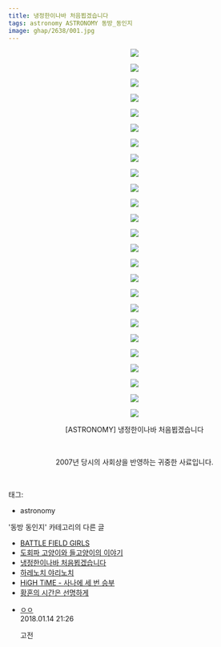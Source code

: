 ```yaml
---
title: 냉정한이나바 처음뵙겠습니다
tags: astronomy ASTRONOMY 동방_동인지
image: ghap/2638/001.jpg
---
```

<div class="article">
<p style="text-align: center; clear: none; float: none;"><img src="{{ site.nasurl }}/ghap/2638/001.jpg"/></p>
<p style="text-align: center; clear: none; float: none;"><img src="{{ site.nasurl }}/ghap/2638/002.jpg"/></p>
<p style="text-align: center; clear: none; float: none;"><img src="{{ site.nasurl }}/ghap/2638/003.jpg"/></p>
<p style="text-align: center; clear: none; float: none;"><img src="{{ site.nasurl }}/ghap/2638/004.jpg"/></p>
<p style="text-align: center; clear: none; float: none;"><img src="{{ site.nasurl }}/ghap/2638/005.jpg"/></p>
<p style="text-align: center; clear: none; float: none;"><img src="{{ site.nasurl }}/ghap/2638/006.jpg"/></p>
<p style="text-align: center; clear: none; float: none;"><img src="{{ site.nasurl }}/ghap/2638/007.jpg"/></p>
<p style="text-align: center; clear: none; float: none;"><img src="{{ site.nasurl }}/ghap/2638/008.jpg"/></p>
<p style="text-align: center; clear: none; float: none;"><img src="{{ site.nasurl }}/ghap/2638/009.jpg"/></p>
<p style="text-align: center; clear: none; float: none;"><img src="{{ site.nasurl }}/ghap/2638/010.jpg"/></p>
<p style="text-align: center; clear: none; float: none;"><img src="{{ site.nasurl }}/ghap/2638/011.jpg"/></p>
<p style="text-align: center; clear: none; float: none;"><img src="{{ site.nasurl }}/ghap/2638/012.jpg"/></p>
<p style="text-align: center; clear: none; float: none;"><img src="{{ site.nasurl }}/ghap/2638/013.jpg"/></p>
<p style="text-align: center; clear: none; float: none;"><img src="{{ site.nasurl }}/ghap/2638/014.jpg"/></p>
<p style="text-align: center; clear: none; float: none;"><img src="{{ site.nasurl }}/ghap/2638/015.jpg"/></p>
<p style="text-align: center; clear: none; float: none;"><img src="{{ site.nasurl }}/ghap/2638/016.jpg"/></p>
<p style="text-align: center; clear: none; float: none;"><img src="{{ site.nasurl }}/ghap/2638/017.jpg"/></p>
<p style="text-align: center; clear: none; float: none;"><img src="{{ site.nasurl }}/ghap/2638/018.jpg"/></p>
<p style="text-align: center; clear: none; float: none;"><img src="{{ site.nasurl }}/ghap/2638/019.jpg"/></p>
<p style="text-align: center; clear: none; float: none;"><img src="{{ site.nasurl }}/ghap/2638/020.jpg"/></p>
<p style="text-align: center; clear: none; float: none;"><img src="{{ site.nasurl }}/ghap/2638/021.jpg"/></p>
<p style="text-align: center; clear: none; float: none;"><img src="{{ site.nasurl }}/ghap/2638/022.jpg"/></p>
<p style="text-align: center; clear: none; float: none;"><img src="{{ site.nasurl }}/ghap/2638/023.jpg"/></p>
<p style="text-align: center; clear: none; float: none;"><img src="{{ site.nasurl }}/ghap/2638/024.jpg"/></p>
<p style="text-align: center; clear: none; float: none;"><img src="{{ site.nasurl }}/ghap/2638/025.jpg"/></p>
<p style="text-align: center; clear: none; float: none;">[ASTRONOMY] 냉정한이나바 처음뵙겠습니다</p>
<p style="text-align: center; clear: none; float: none;"><br/></p>
<p style="text-align: center; clear: none; float: none;">2007년 당시의 사회상을 반영하는 귀중한 사료입니다.</p>
<p><br/></p>
</div><div class="tagTrail">
<p>태그: </p>
<ul>
<li>astronomy</li>
</ul>
</div><div class="another">
<p>'동방 동인지' 카테고리의 다른 글</p>
<ul>
<li><a href="/2016-10-19-ghap_2640">BATTLE FIELD GIRLS</a></li>
<li><a href="/2016-10-19-ghap_2639">도회파 고양이와 들고양이의 이야기</a></li>
<li><a href="/2016-10-19-ghap_2638">냉정한이나바 처음뵙겠습니다</a></li>
<li><a href="/2016-10-19-ghap_2637">하레노치 야리노치</a></li>
<li><a href="/2016-10-19-ghap_2636">HiGH TiME - 사나에 세 번 승부</a></li>
<li><a href="/2016-10-17-ghap_2632">황혼의 시간은 선명하게</a></li>
</ul>
</div><div class="cb_module cb_fluid">
<div class="cb_wrt cb_profile">
<div class="comment">
<ul>
<li class="cb_thumb_off" id="comment15174275">
<div class="cb_comment_area">
<div class="cb_info_area">
<div class="cb_section">
<span class="cb_nick_name"> <a href="http://http:/ㄱㄷ극딧ㅇ7z8au1bh" onclick="return openLinkInNewWindow(this)">ㅇㅇ</a></span>
</div>
<div class="cb_section">
<span class="cb_date">2018.01.14 21:26 </span>
</div>
</div>
<div class="cb_dsc_comment">
<p class="cb_dsc">
											고전
										</p>
</div>
</div></li>
</ul>
</div>
</div><!-- commentList close -->
</div>